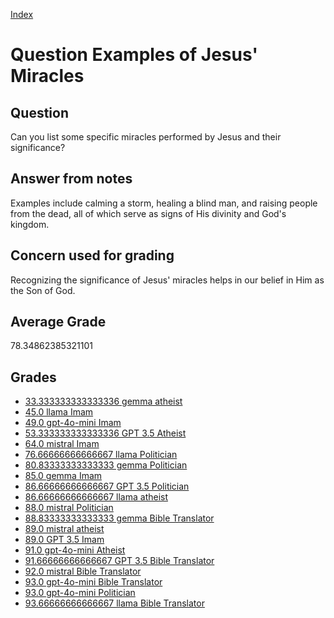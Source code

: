 
[Index](../../index.md)
# Question Examples of Jesus' Miracles
## Question
Can you list some specific miracles performed by Jesus and their significance?

## Answer from notes
Examples include calming a storm, healing a blind man, and raising people from the dead, all of which serve as signs of His divinity and God's kingdom.

## Concern used for grading
Recognizing the significance of Jesus' miracles helps in our belief in Him as the Son of God.

## Average Grade
78.34862385321101

## Grades
 * [33.333333333333336 gemma atheist](../answers/gemma_atheist/Examples_of_Jesus__Miracles.md)
 * [45.0 llama Imam](../answers/llama_Imam/Examples_of_Jesus__Miracles.md)
 * [49.0 gpt-4o-mini Imam](../answers/gpt-4o-mini_Imam/Examples_of_Jesus__Miracles.md)
 * [53.333333333333336 GPT 3.5 Atheist](../answers/GPT_3.5_Atheist/Examples_of_Jesus__Miracles.md)
 * [64.0 mistral Imam](../answers/mistral_Imam/Examples_of_Jesus__Miracles.md)
 * [76.66666666666667 llama Politician](../answers/llama_Politician/Examples_of_Jesus__Miracles.md)
 * [80.83333333333333 gemma Politician](../answers/gemma_Politician/Examples_of_Jesus__Miracles.md)
 * [85.0 gemma Imam](../answers/gemma_Imam/Examples_of_Jesus__Miracles.md)
 * [86.66666666666667 GPT 3.5 Politician](../answers/GPT_3.5_Politician/Examples_of_Jesus__Miracles.md)
 * [86.66666666666667 llama atheist](../answers/llama_atheist/Examples_of_Jesus__Miracles.md)
 * [88.0 mistral Politician](../answers/mistral_Politician/Examples_of_Jesus__Miracles.md)
 * [88.83333333333333 gemma Bible Translator](../answers/gemma_Bible_Translator/Examples_of_Jesus__Miracles.md)
 * [89.0 mistral atheist](../answers/mistral_atheist/Examples_of_Jesus__Miracles.md)
 * [89.0 GPT 3.5 Imam](../answers/GPT_3.5_Imam/Examples_of_Jesus__Miracles.md)
 * [91.0 gpt-4o-mini Atheist](../answers/gpt-4o-mini_Atheist/Examples_of_Jesus__Miracles.md)
 * [91.66666666666667 GPT 3.5 Bible Translator](../answers/GPT_3.5_Bible_Translator/Examples_of_Jesus__Miracles.md)
 * [92.0 mistral Bible Translator](../answers/mistral_Bible_Translator/Examples_of_Jesus__Miracles.md)
 * [93.0 gpt-4o-mini Bible Translator](../answers/gpt-4o-mini_Bible_Translator/Examples_of_Jesus__Miracles.md)
 * [93.0 gpt-4o-mini Politician](../answers/gpt-4o-mini_Politician/Examples_of_Jesus__Miracles.md)
 * [93.66666666666667 llama Bible Translator](../answers/llama_Bible_Translator/Examples_of_Jesus__Miracles.md)
